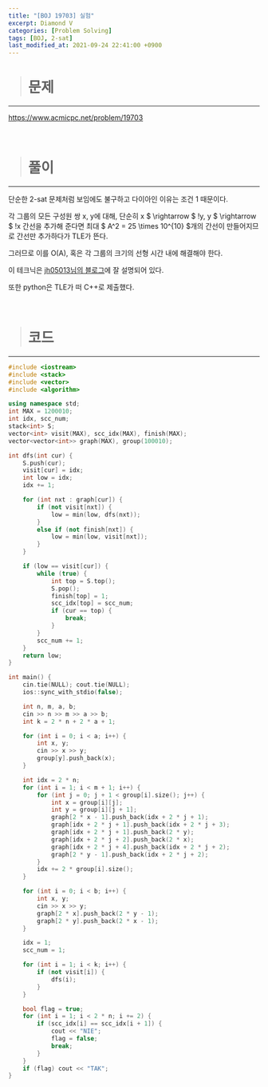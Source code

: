 ```yaml
---
title: "[BOJ 19703] 실험"
excerpt: Diamond V
categories: [Problem Solving]
tags: [BOJ, 2-sat]
last_modified_at: 2021-09-24 22:41:00 +0900
---
```


> # 문제
---

[<u>https://www.acmicpc.net/problem/19703</u>](https://www.acmicpc.net/problem/19703)

<br>

> # 풀이
---

단순한 2-sat 문제처럼 보임에도 불구하고 다이아인 이유는 조건 1 때문이다.

각 그룹의 모든 구성원 쌍 x, y에 대해, 단순히 x $ \rightarrow $ !y, y $ \rightarrow $ !x 간선을 추가해 준다면 최대 $ A^2 = 25 \times 10^{10} $개의 간선이 만들어지므로 간선만 추가하다가 TLE가 뜬다.

그러므로 이를 O(A), 혹은 각 그룹의 크기의 선형 시간 내에 해결해야 한다.

이 테크닉은 [<u>jh05013님의 블로그</u>](https://blog.naver.com/jh05013/221454612761)에 잘 설명되어 있다.

또한 python은 TLE가 떠 C++로 제출했다.

<br>

> # 코드
---

```cpp
#include <iostream>
#include <stack>
#include <vector>
#include <algorithm>

using namespace std;
int MAX = 1200010;
int idx, scc_num;
stack<int> S;
vector<int> visit(MAX), scc_idx(MAX), finish(MAX);
vector<vector<int>> graph(MAX), group(100010);

int dfs(int cur) {
	S.push(cur);
	visit[cur] = idx;
	int low = idx;
	idx += 1;

	for (int nxt : graph[cur]) {
		if (not visit[nxt]) {
			low = min(low, dfs(nxt));
		}
		else if (not finish[nxt]) {
			low = min(low, visit[nxt]);
		}
	}

	if (low == visit[cur]) {
		while (true) {
			int top = S.top();
			S.pop();
			finish[top] = 1;
			scc_idx[top] = scc_num;
			if (cur == top) {
				break;
			}
		}
		scc_num += 1;
	}
	return low;
}

int main() {
	cin.tie(NULL); cout.tie(NULL);
	ios::sync_with_stdio(false);

    int n, m, a, b;
	cin >> n >> m >> a >> b;
	int k = 2 * n + 2 * a + 1;

    for (int i = 0; i < a; i++) {
        int x, y;
        cin >> x >> y;
        group[y].push_back(x);
    }

    int idx = 2 * n;
    for (int i = 1; i < m + 1; i++) {
        for (int j = 0; j + 1 < group[i].size(); j++) {
            int x = group[i][j];
            int y = group[i][j + 1];
            graph[2 * x - 1].push_back(idx + 2 * j + 1);
            graph[idx + 2 * j + 1].push_back(idx + 2 * j + 3);
            graph[idx + 2 * j + 1].push_back(2 * y);
            graph[idx + 2 * j + 2].push_back(2 * x);
            graph[idx + 2 * j + 4].push_back(idx + 2 * j + 2);
            graph[2 * y - 1].push_back(idx + 2 * j + 2);
        }
        idx += 2 * group[i].size();
    }

    for (int i = 0; i < b; i++) {
        int x, y;
        cin >> x >> y;
        graph[2 * x].push_back(2 * y - 1);
        graph[2 * y].push_back(2 * x - 1);
    }

	idx = 1;
	scc_num = 1;

	for (int i = 1; i < k; i++) {
		if (not visit[i]) {
			dfs(i);
		}
	}

	bool flag = true;
	for (int i = 1; i < 2 * n; i += 2) {
		if (scc_idx[i] == scc_idx[i + 1]) {
			cout << "NIE";
			flag = false;
			break;
		}
	}
	if (flag) cout << "TAK";
}
```